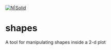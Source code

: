 [![N|Solid](https://travis-ci.org/caganze/shapes.svg?branch=master)](https://travis-ci.org/caganze/shapes/)

# shapes

A tool for manipulating shapes inside a 2-d plot